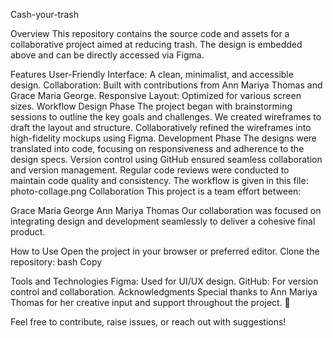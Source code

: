 Cash-your-trash


Overview
This repository contains the source code and assets for a collaborative project aimed at reducing trash. The design is embedded above and can be directly accessed via Figma.

Features
User-Friendly Interface: A clean, minimalist, and accessible design.
Collaboration: Built with contributions from Ann Mariya Thomas and Grace Maria George.
Responsive Layout: Optimized for various screen sizes.
Workflow
Design Phase
The project began with brainstorming sessions to outline the key goals and challenges.
We created wireframes to draft the layout and structure.
Collaboratively refined the wireframes into high-fidelity mockups using Figma.
Development Phase
The designs were translated into code, focusing on responsiveness and adherence to the design specs.
Version control using GitHub ensured seamless collaboration and version management.
Regular code reviews were conducted to maintain code quality and consistency.
The workflow is given in this file: photo-collage.png
Collaboration
This project is a team effort between:

Grace Maria George
Ann Mariya Thomas
Our collaboration was focused on integrating design and development seamlessly to deliver a cohesive final product.

How to Use
Open the project in your browser or preferred editor.
Clone the repository:
bash
Copy

Tools and Technologies
Figma: Used for UI/UX design.
GitHub: For version control and collaboration.
Acknowledgments
Special thanks to Ann Mariya Thomas for her creative input and support throughout the project. 🎉

Feel free to contribute, raise issues, or reach out with suggestions!

